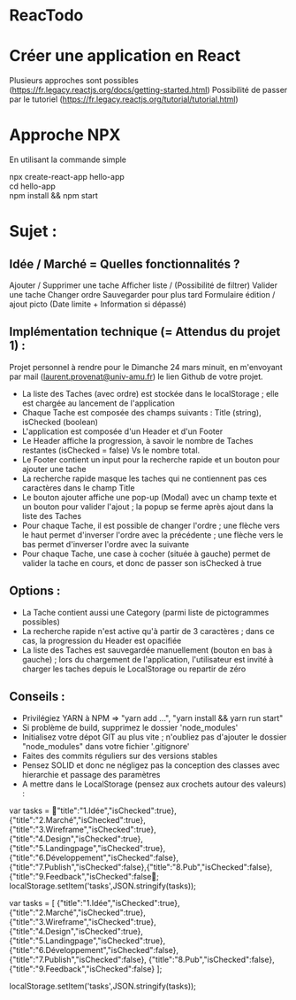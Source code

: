# ReacTodo

# Créer une application en React

Plusieurs approches sont possibles (https://fr.legacy.reactjs.org/docs/getting-started.html)
Possibilité de passer par le tutoriel (https://fr.legacy.reactjs.org/tutorial/tutorial.html)

# Approche NPX
En utilisant la commande simple

npx create-react-app hello-app \
cd hello-app \
npm install && npm start

# Sujet :

## Idée / Marché = Quelles fonctionnalités ?

Ajouter / Supprimer une tache
Afficher liste / (Possibilité de filtrer)
Valider une tache
Changer ordre
Sauvegarder pour plus tard
Formulaire édition / ajout picto
(Date limite + Information si dépassé)

## Implémentation technique (= Attendus du projet 1) :

Projet personnel à rendre pour le Dimanche 24 mars minuit, en m'envoyant par mail (laurent.provenat@univ-amu.fr) le lien Github de votre projet.

- La liste des Taches (avec ordre) est stockée dans le localStorage ; elle est chargée au lancement de l'application
- Chaque Tache est composée des champs suivants : Title (string), isChecked (boolean)
- L'application est composée d'un Header et d'un Footer
- Le Header affiche la progression, à savoir le nombre de Taches restantes (isChecked = false) Vs le nombre total.
- Le Footer contient un input pour la recherche rapide et un bouton pour ajouter une tache
- La recherche rapide masque les taches qui ne contiennent pas ces caractères dans le champ Title
- Le bouton ajouter affiche une pop-up (Modal) avec un champ texte et un bouton pour valider l'ajout ; la popup se ferme après ajout dans la liste des Taches
- Pour chaque Tache, il est possible de changer l'ordre ; une flèche vers le haut permet d'inverser l'ordre avec la précédente ; une flèche vers le bas permet d'inverser l'ordre avec la suivante
- Pour chaque Tache, une case à cocher (située à gauche) permet de valider la tache en cours, et donc de passer son isChecked à true

## Options : 

- La Tache contient aussi une Category (parmi liste de pictogrammes possibles)
- La recherche rapide n'est active qu'à partir de 3 caractères ; dans ce cas, la progression du Header est opacifiée
- La liste des Taches est sauvegardée manuellement (bouton en bas à gauche) ; lors du chargement de l'application, l'utilisateur est invité à charger les taches depuis le LocalStorage ou repartir de zéro

## Conseils :

- Privilégiez YARN à NPM => "yarn add ...", "yarn install && yarn run start"
- Si problème de build, supprimez le dossier 'node_modules'
- Initialisez votre dépot GIT au plus vite ; n'oubliez pas d'ajouter le dossier "node_modules" dans votre fichier '.gitignore'
- Faites des commits réguliers sur des versions stables
- Pensez SOLID et donc ne négligez pas la conception des classes avec hierarchie et passage des paramètres
- A mettre dans le LocalStorage (pensez aux crochets autour des valeurs) :

var tasks = "title":"1.Idée","isChecked":true},{"title":"2.Marché","isChecked":true},{"title":"3.Wireframe","isChecked":true},{"title":"4.Design","isChecked":true},{"title":"5.Landingpage","isChecked":true},{"title":"6.Développement","isChecked":false},{"title":"7.Publish","isChecked":false},{"title":"8.Pub","isChecked":false},{"title":"9.Feedback","isChecked":false; localStorage.setItem('tasks',JSON.stringify(tasks));

var tasks = [
  {"title":"1.Idée","isChecked":true},
  {"title":"2.Marché","isChecked":true},
  {"title":"3.Wireframe","isChecked":true},
  {"title":"4.Design","isChecked":true},
  {"title":"5.Landingpage","isChecked":true},
  {"title":"6.Développement","isChecked":false},
  {"title":"7.Publish","isChecked":false},
  {"title":"8.Pub","isChecked":false},
  {"title":"9.Feedback","isChecked":false}
];

localStorage.setItem('tasks',JSON.stringify(tasks));